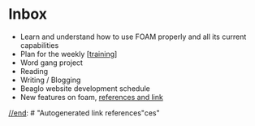 # Inbox

- Learn and understand how to use FOAM properly and all its current capabilities
- Plan for the weekly [[training]]
- Word gang project
- Reading
- Writing / Blogging
- Beaglo website development schedule
- New features on foam, [references and link](https://www.youtube.com/watch?v=ZqLEGGmOw-8&ab_channel=JaniEv%C3%A4kallio)

[//begin]: # "Autogenerated link references for markdown compatibility"
[training]: training "Education"
[//end]: # "Autogenerated link references"
[//end]: # "Autogenerated link references"ces"
